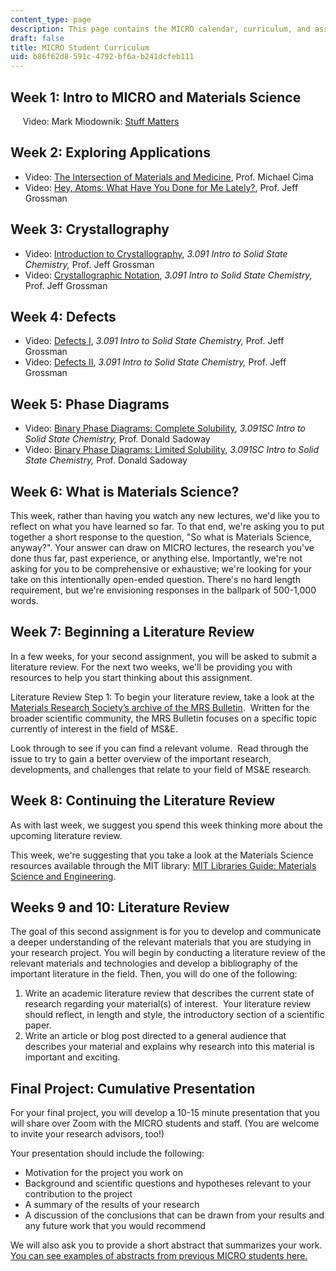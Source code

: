 ```yaml
---
content_type: page
description: This page contains the MICRO calendar, curriculum, and assignment listing.
draft: false
title: MICRO Student Curriculum
uid: b86f62d8-591c-4792-bf6a-b241dcfeb111
---
```

## Week 1: Intro to MICRO and Materials Science

     Video: Mark Miodownik: [Stuff Matters](https://www.youtube.com/watch?v=wxyY1lyC4gM&t=1318s)

## Week 2: Exploring Applications

- Video: [The Intersection of Materials and Medicine](https://www.youtube.com/watch?v=4wjtWUGfYZs&t=2s), Prof. Michael Cima
- Video: [Hey, Atoms: What Have You Done for Me Lately?](https://www.youtube.com/watch?v=btefFyjmxNE&t=1689s), Prof. Jeff Grossman

## Week 3: Crystallography

- Video: [Introduction to Crystallography](https://ocw.mit.edu/courses/3-091-introduction-to-solid-state-chemistry-fall-2018/resources/lecture-18/), *3.091 Intro to Solid State Chemistry,* Prof. Jeff Grossman
- Video: [Crystallographic Notation](https://ocw.mit.edu/courses/3-091-introduction-to-solid-state-chemistry-fall-2018/resources/lecture-19/), *3.091 Intro to Solid State Chemistry,* Prof. Jeff Grossman

## Week 4: Defects

- Video: [Defects I](https://ocw.mit.edu/courses/3-091-introduction-to-solid-state-chemistry-fall-2018/resources/lecture-23/), *3.091 Intro to Solid State Chemistry,* Prof. Jeff Grossman
- Video: [Defects II](https://ocw.mit.edu/courses/3-091-introduction-to-solid-state-chemistry-fall-2018/resources/lecture-24/), *3.091 Intro to Solid State Chemistry,* Prof. Jeff Grossman

## Week 5: Phase Diagrams

- Video: [Binary Phase Diagrams: Complete Solubility](https://www.youtube.com/watch?v=rR8ZtI8m0Mo&t=1s), *3.091SC Intro to Solid State Chemistry,* Prof. Donald Sadoway
- Video: [Binary Phase Diagrams: Limited Solubility](https://www.youtube.com/watch?v=zOOQALT2uu8), *3.091SC Intro to Solid State Chemistry,* Prof. Donald Sadoway

## Week 6: What is Materials Science?

This week, rather than having you watch any new lectures, we'd like you to reflect on what you have learned so far. To that end, we're asking you to put together a short response to the question, "So what is Materials Science, anyway?". Your answer can draw on MICRO lectures, the research you've done thus far, past experience, or anything else. Importantly, we're not asking for you to be comprehensive or exhaustive; we're looking for your take on this intentionally open-ended question. There's no hard length requirement, but we're envisioning responses in the ballpark of 500-1,000 words.

## Week 7: Beginning a Literature Review

In a few weeks, for your second assignment, you will be asked to submit a literature review. For the next two weeks, we'll be providing you with resources to help you start thinking about this assignment.

Literature Review Step 1: To begin your literature review, take a look at the [Materials Research Society’s archive of the MRS Bulletin](https://link.springer.com/journal/43577/volumes-and-issues).  Written for the broader scientific community, the MRS Bulletin focuses on a specific topic currently of interest in the field of MS&E. 

Look through to see if you can find a relevant volume.  Read through the issue to try to gain a better overview of the important research, developments, and challenges that relate to your field of MS&E research.

## Week 8: Continuing the Literature Review

As with last week, we suggest you spend this week thinking more about the upcoming literature review.

This week, we're suggesting that you take a look at the Materials Science resources available through the MIT library: [MIT Libraries Guide: Materials Science and Engineering](https://libguides.mit.edu/materials).

## Weeks 9 and 10: Literature Review

The goal of this second assignment is for you to develop and communicate a deeper understanding of the relevant materials that you are studying in your research project. You will begin by conducting a literature review of the relevant materials and technologies and develop a bibliography of the important literature in the field. Then, you will do one of the following:

1. Write an academic literature review that describes the current state of research regarding your material(s) of interest.  Your literature review should reflect, in length and style, the introductory section of a scientific paper.
2. Write an article or blog post directed to a general audience that describes your material and explains why research into this material is important and exciting.

## Final Project: Cumulative Presentation

For your final project, you will develop a 10-15 minute presentation that you will share over Zoom with the MICRO students and staff. (You are welcome to invite your research advisors, too!) 

Your presentation should include the following:

- Motivation for the project you work on
- Background and scientific questions and hypotheses relevant to your contribution to the project
- A summary of the results of your research
- A discussion of the conclusions that can be drawn from your results and any future work that you would recommend

We will also ask you to provide a short abstract that summarizes your work.  [You can see examples of abstracts from previous MICRO students here.](https://micro.mit.edu/micro-abstracts)